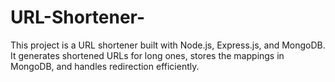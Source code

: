 # URL-Shortener-
This project is a URL shortener built with Node.js, Express.js, and MongoDB. It generates shortened URLs for long ones, stores the mappings in MongoDB, and handles redirection efficiently.
